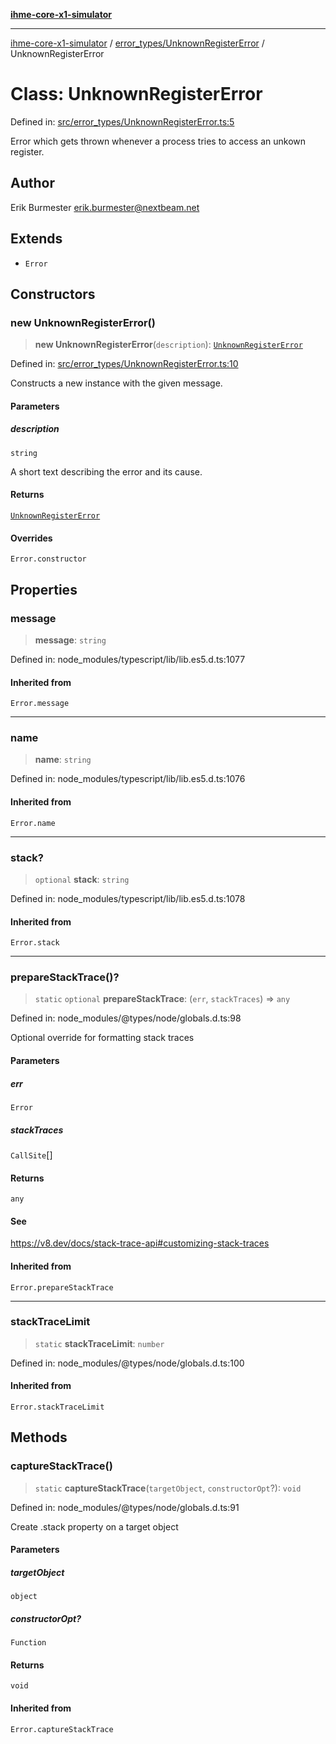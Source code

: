 [**ihme-core-x1-simulator**](../../../README.md)

***

[ihme-core-x1-simulator](../../../modules.md) / [error\_types/UnknownRegisterError](../README.md) / UnknownRegisterError

# Class: UnknownRegisterError

Defined in: [src/error\_types/UnknownRegisterError.ts:5](https://github.com/ProgrammIt/CPU-Simulator/blob/e2e026db90406d6486eead3a66922074c98b6175/src/error_types/UnknownRegisterError.ts#L5)

Error which gets thrown whenever a process tries to access an unkown register.

## Author

Erik Burmester <erik.burmester@nextbeam.net>

## Extends

- `Error`

## Constructors

### new UnknownRegisterError()

> **new UnknownRegisterError**(`description`): [`UnknownRegisterError`](UnknownRegisterError.md)

Defined in: [src/error\_types/UnknownRegisterError.ts:10](https://github.com/ProgrammIt/CPU-Simulator/blob/e2e026db90406d6486eead3a66922074c98b6175/src/error_types/UnknownRegisterError.ts#L10)

Constructs a new instance with the given message.

#### Parameters

##### description

`string`

A short text describing the error and its cause.

#### Returns

[`UnknownRegisterError`](UnknownRegisterError.md)

#### Overrides

`Error.constructor`

## Properties

### message

> **message**: `string`

Defined in: node\_modules/typescript/lib/lib.es5.d.ts:1077

#### Inherited from

`Error.message`

***

### name

> **name**: `string`

Defined in: node\_modules/typescript/lib/lib.es5.d.ts:1076

#### Inherited from

`Error.name`

***

### stack?

> `optional` **stack**: `string`

Defined in: node\_modules/typescript/lib/lib.es5.d.ts:1078

#### Inherited from

`Error.stack`

***

### prepareStackTrace()?

> `static` `optional` **prepareStackTrace**: (`err`, `stackTraces`) => `any`

Defined in: node\_modules/@types/node/globals.d.ts:98

Optional override for formatting stack traces

#### Parameters

##### err

`Error`

##### stackTraces

`CallSite`[]

#### Returns

`any`

#### See

https://v8.dev/docs/stack-trace-api#customizing-stack-traces

#### Inherited from

`Error.prepareStackTrace`

***

### stackTraceLimit

> `static` **stackTraceLimit**: `number`

Defined in: node\_modules/@types/node/globals.d.ts:100

#### Inherited from

`Error.stackTraceLimit`

## Methods

### captureStackTrace()

> `static` **captureStackTrace**(`targetObject`, `constructorOpt`?): `void`

Defined in: node\_modules/@types/node/globals.d.ts:91

Create .stack property on a target object

#### Parameters

##### targetObject

`object`

##### constructorOpt?

`Function`

#### Returns

`void`

#### Inherited from

`Error.captureStackTrace`
